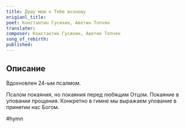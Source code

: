 ```yaml
---
title: Душу мою к Тебе возношу
origianl_title: 
poet: Константин Гусихин, Аветик Топчян
translater: 
composer: Константин Гусихин, Аветик Топчян
song_of_rebirth: 
published:
---
```


## Описание

Вдохновлен 24-ым псалмом.

Псалом покаяния, но покаяния перед любящим Отцом. Покаяние в уповании прощения. Конкретно в гимне мы выражаем упование в принятии нас Богом.

#hymn 